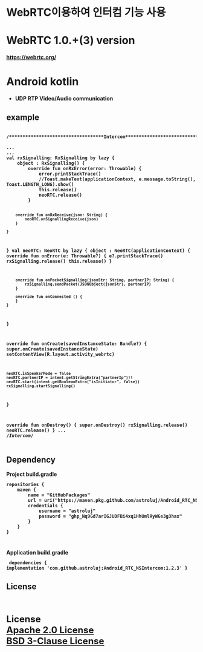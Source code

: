 # WebRTC이용하여 인터컴 기능 사용

# WebRTC 1.0.+(3) version <b>
  https://webrtc.org/
# Android kotlin<br>
- UDP RTP Video/Audio communication


<p><p>
<h2> example<br></h2>
<pre><code>
/***********************************Intercom***********************************/<br>
...
...
val rxSignalling: RxSignalling by lazy {
    object : RxSignalling() {
        override fun onRxError(error: Throwable) {
            error.printStackTrace()
            //Toast.makeText(applicationContext, e.message.toString(), Toast.LENGTH_LONG).show()
            this.release()
            neoRTC.release()
        }

        override fun onRxReceive(json: String) {
            neoRTC.onSignallingReceive(json)
        }

    }
}
val neoRTC: NeoRTC by lazy {
    object : NeoRTC(applicationContext) {
        override fun onError(e: Throwable?) {
            e?.printStackTrace()
            rxSignalling.release()
            this.release()
        }

        override fun onPacketSignalling(jsonStr: String, partnerIP: String) {
            rxSignalling.sendPacket(JSONObject(jsonStr), partnerIP)
        }

        override fun onConnected () {
        }
    }
}

override fun onCreate(savedInstanceState: Bundle?) {
    super.onCreate(savedInstanceState)
    setContentView(R.layout.activity_webrtc)

    neoRTC.isSpeakerMode = false
    neoRTC.partnerIP = intent.getStringExtra("partnerIp")!!
    neoRTC.start(intent.getBooleanExtra("isInitiator", false))
    rxSignalling.startSignalling()
}

override fun onDestroy() {
    super.onDestroy()
    rxSignalling.release()
    neoRTC.release()
}
...
/***********************************Intercom***********************************/
</code></pre>
<p><p>

<h2>Dependency<br></h2>
Project build.gradle
<code><pre>
repositories {
    maven {
        name = "GitHubPackages"
        url = uri("https://maven.pkg.github.com/astroluj/Android_RTC_NSIntercom")
        credentials {
            username = "astroluj"
            password = "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"
        }
    }
}

</pre></code>
Application build.gradle
<code><pre>
dependencies {
	implementation 'com.github.astroluj:Android_RTC_NSIntercom:1.2.3'
}
</pre></code>

<h2>License</h2><br>
<p style="font-size:x-large">
License<br>
<a href="http://www.apache.org/licenses/LICENSE-2.0">
	Apache 2.0 License
</a>
<br>
<a href="https://opensource.org/licenses/BSD-3-Clause">
	BSD 3-Clause License
</a>
</p>



